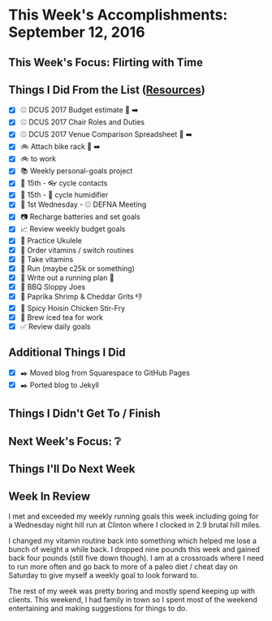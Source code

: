 # This Week's Accomplishments: September 12, 2016

## This Week's Focus: Flirting with Time

## Things I Did From the List ([Resources](resources.md))

- [x] :baseball: DCUS 2017 Budget estimate :construction: :arrow_right:
- [x] :baseball: DCUS 2017 Chair Roles and Duties
- [x] :baseball: DCUS 2017 Venue Comparison Spreadsheet :construction: :arrow_right:
- [x] :bike: Attach bike rack :construction: :arrow_right:
- [x] :bike: to work
- [x] :books: Weekly personal-goals project
- [x] :calendar: 15th - :eyeglasses: cycle contacts
- [x] :calendar: 15th - :guitar: cycle humidifier
- [x] :calendar: 1st Wednesday - :baseball: DEFNA Meeting
- [x] :camera: Recharge batteries and set goals
- [x] :chart_with_upwards_trend: Review weekly budget goals
- [x] :guitar: Practice Ukulele
- [x] :muscle: Order vitamins / switch routines
- [x] :muscle: Take vitamins
- [x] :running: Run (maybe c25k or something)
- [x] :running: Write out a running plan :construction:
- [x] :stew: BBQ Sloppy Joes
- [x] :stew: Paprika Shrimp & Cheddar Grits :thumbsdown:
- [x] :stew: Spicy Hoisin Chicken Stir-Fry
- [x] :tea: Brew iced tea for work
- [x] :white_check_mark: Review daily goals

## Additional Things I Did

- [x] :black_nib: Moved blog from Squarespace to GitHub Pages
- [x] :black_nib: Ported blog to Jekyll

## Things I Didn't Get To / Finish

## Next Week's Focus: :grey_question:

## Things I'll Do Next Week

## Week In Review

I met and exceeded my weekly running goals this week including going for a Wednesday night hill run at Clinton where I clocked in 2.9 brutal hill miles.

I changed my vitamin routine back into something which helped me lose a bunch of weight a while back. I dropped nine pounds this week and gained back four pounds (still five down though). I am at a crossroads where I need to run more often and go back to more of a paleo diet / cheat day on Saturday to give myself a weekly goal to look forward to.

The rest of my week was pretty boring and mostly spend keeping up with clients. This weekend, I had family in town so I spent most of the weekend entertaining and making suggestions for things to do.
